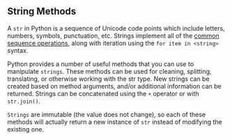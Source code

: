 ## String Methods

A `str` in Python is a sequence of Unicode code points which
include letters, numbers, symbols, punctuation, etc. Strings
implement all of the [common sequence operations](https:/docs.python.org/3/library/stdtypes.html#typesseq-common),
along with iteration using the `for item in <string>` syntax.

Python provides a number of useful methods that you can use to manipulate
`strings`. These methods can be used for cleaning, splitting, translating,
or otherwise working with the str type. New strings can be created based
on method arguments, and/or additional information can be returned. Strings
can be concatenated using the `+` operator or with `str.join()`.

`Strings` are immutable (the value does not change), so each of these
methods will actually return a new instance of `str` instead of modifying
the existing one.
